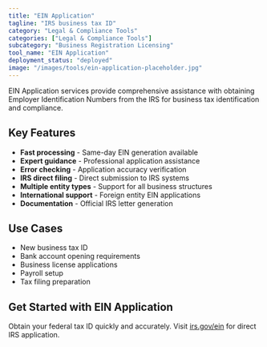 ```yaml
---
title: "EIN Application"
tagline: "IRS business tax ID"
category: "Legal & Compliance Tools"
categories: ["Legal & Compliance Tools"]
subcategory: "Business Registration Licensing"
tool_name: "EIN Application"
deployment_status: "deployed"
image: "/images/tools/ein-application-placeholder.jpg"
---
```

EIN Application services provide comprehensive assistance with obtaining Employer Identification Numbers from the IRS for business tax identification and compliance.

## Key Features

- **Fast processing** - Same-day EIN generation available
- **Expert guidance** - Professional application assistance
- **Error checking** - Application accuracy verification
- **IRS direct filing** - Direct submission to IRS systems
- **Multiple entity types** - Support for all business structures
- **International support** - Foreign entity EIN applications
- **Documentation** - Official IRS letter generation

## Use Cases

- New business tax ID
- Bank account opening requirements
- Business license applications
- Payroll setup
- Tax filing preparation

## Get Started with EIN Application

Obtain your federal tax ID quickly and accurately. Visit [irs.gov/ein](https://www.irs.gov/businesses/small-businesses-self-employed/apply-for-an-employer-identification-number-ein-online) for direct IRS application.
